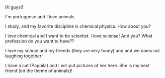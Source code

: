 Hi guys!!

I'm portuguese and I love animals.

I study, and my favorite discipline is chemical physics. How about you?

I love chemical and I want to be scientist. I love sciense! And you? What profession do you want to have??

I love my school and my friends (they are very funny) and and we dams out laughing together! 

I have a cat (Papoila) and I will put pictures of her here. She is my best friend (on the theme of animals)!


